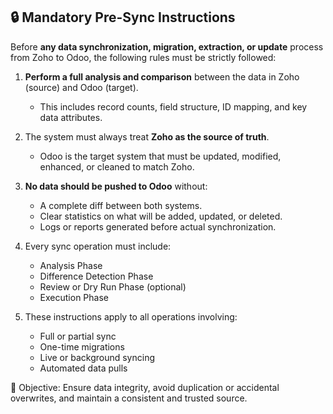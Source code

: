 ## 🔒 Mandatory Pre-Sync Instructions

Before **any data synchronization, migration, extraction, or update** process from Zoho to Odoo, the following rules must be strictly followed:

1. **Perform a full analysis and comparison** between the data in Zoho (source) and Odoo (target).
   - This includes record counts, field structure, ID mapping, and key data attributes.

2. The system must always treat **Zoho as the source of truth**.
   - Odoo is the target system that must be updated, modified, enhanced, or cleaned to match Zoho.

3. **No data should be pushed to Odoo** without:
   - A complete diff between both systems.
   - Clear statistics on what will be added, updated, or deleted.
   - Logs or reports generated before actual synchronization.

4. Every sync operation must include:
   - Analysis Phase
   - Difference Detection Phase
   - Review or Dry Run Phase (optional)
   - Execution Phase

5. These instructions apply to all operations involving:
   - Full or partial sync
   - One-time migrations
   - Live or background syncing
   - Automated data pulls

🎯 Objective: Ensure data integrity, avoid duplication or accidental overwrites, and maintain a consistent and trusted source.
